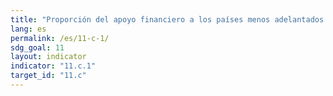 ```yaml
---
title: "Proporción del apoyo financiero a los países menos adelantados que se asigna a la construcción y el reacondicionamiento con materiales locales de edificios sostenibles, resilientes y eficientes en el uso de recursos"
lang: es
permalink: /es/11-c-1/
sdg_goal: 11
layout: indicator
indicator: "11.c.1"
target_id: "11.c"
---
```


